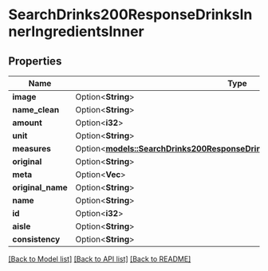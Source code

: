 # SearchDrinks200ResponseDrinksInnerIngredientsInner

## Properties

Name | Type | Description | Notes
------------ | ------------- | ------------- | -------------
**image** | Option<**String**> |  | [optional]
**name_clean** | Option<**String**> |  | [optional]
**amount** | Option<**i32**> |  | [optional]
**unit** | Option<**String**> |  | [optional]
**measures** | Option<[**models::SearchDrinks200ResponseDrinksInnerIngredientsInnerMeasures**](searchDrinks_200_response_drinks_inner_ingredients_inner_measures.md)> |  | [optional]
**original** | Option<**String**> |  | [optional]
**meta** | Option<**Vec<String>**> |  | [optional]
**original_name** | Option<**String**> |  | [optional]
**name** | Option<**String**> |  | [optional]
**id** | Option<**i32**> |  | [optional]
**aisle** | Option<**String**> |  | [optional]
**consistency** | Option<**String**> |  | [optional]

[[Back to Model list]](../README.md#documentation-for-models) [[Back to API list]](../README.md#documentation-for-api-endpoints) [[Back to README]](../README.md)


